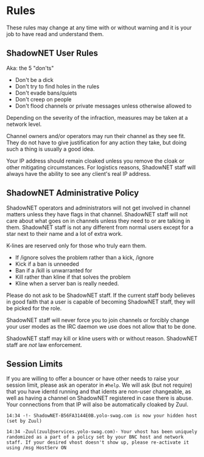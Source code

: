 # Rules

These rules may change at any time with or without warning and it is your job 
to have read and understand them.

## ShadowNET User Rules

Aka: the 5 "don'ts"

 - Don't be a dick
 - Don't try to find holes in the rules
 - Don't evade bans/quiets
 - Don't creep on people
 - Don't flood channels or private messages unless otherwise allowed to

Depending on the severity of the infraction, measures may be taken at a network 
level.

Channel owners and/or operators may run their channel as they see fit. They do 
not have to give justification for any action they take, but doing such a thing 
is usually a good idea.

Your IP address should remain cloaked unless you remove the cloak or other 
mitigating circumstances. For logistics reasons, ShadowNET staff will always 
have the ability to see any client's real IP address.

## ShadowNET Administrative Policy

ShadowNET operators and administrators will not get involved in channel matters 
unless they have flags in that channel. ShadowNET staff will not care about 
what goes on in channels unless they need to or are talking in them. ShadowNET 
staff is not any different from normal users except for a star next to their 
name and a lot of extra work.

K-lines are reserved only for those who truly earn them.

 - If /ignore solves the problem rather than a kick, /ignore
 - Kick if a ban is unneeded
 - Ban if a /kill is unwarranted for
 - Kill rather than kline if that solves the problem
 - Kline when a server ban is really needed.

Please do not ask to be ShadowNET staff. If the current staff body believes in 
good faith that a user is capable of becoming ShadowNET staff, they will be 
picked for the role.

ShadowNET staff will never force you to join channels or forcibly change your 
user modes as the IRC daemon we use does not allow that to be done.

ShadowNET staff may kill or kline users with or without reason. ShadowNET staff 
are *not* law enforcement.

## Session Limits

If you are willing to offer a bouncer or have other needs to raise your session 
limit, please ask an operator in `#help`. We will ask (but not require) that 
you have identd running and that idents are non-user changeable, as well as 
having a channel on ShadowNET registered in case there is abuse. Your 
connections from that IP will also be automatically cloaked by Zuul.

`14:34 -!- ShadowNET-B56FA3144E0B.yolo-swag.com is now your hidden host (set by Zuul)`

`14:34 -Zuul(zuul@services.yolo-swag.com)- Your vhost has been uniquely randomized as a part of a policy set by your BNC host and network staff. If your desired vhost doesn't show up, please re-activate it using /msg HostServ ON`

